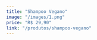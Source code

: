 ```yaml
---
title: "Shampoo Vegano"
image: "/images/1.png"
price: "R$ 29,90"
link: "/produtos/shampoo-vegano"
---
```


